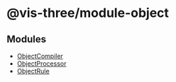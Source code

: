 # @vis-three/module-object

## Modules

- [ObjectCompiler](modules/ObjectCompiler.md)
- [ObjectProcessor](modules/ObjectProcessor.md)
- [ObjectRule](modules/ObjectRule.md)
